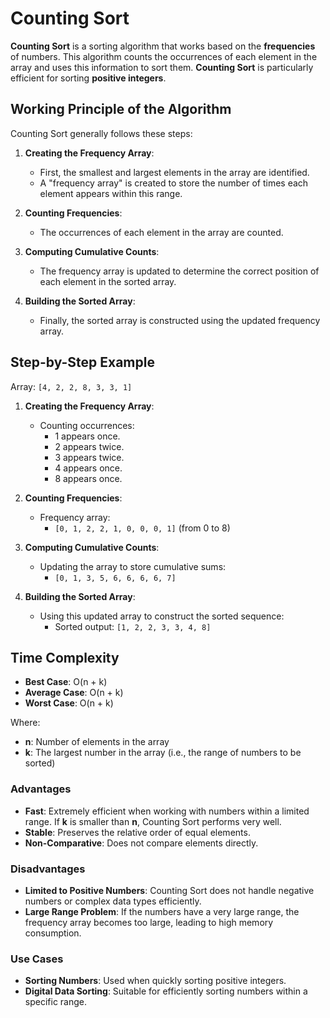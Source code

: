 # Counting Sort

**Counting Sort** is a sorting algorithm that works based on the **frequencies** of numbers. This algorithm counts the occurrences of each element in the array and uses this information to sort them. **Counting Sort** is particularly efficient for sorting **positive integers**.

## Working Principle of the Algorithm

Counting Sort generally follows these steps:

1. **Creating the Frequency Array**:
   - First, the smallest and largest elements in the array are identified.
   - A "frequency array" is created to store the number of times each element appears within this range.

2. **Counting Frequencies**:
   - The occurrences of each element in the array are counted.

3. **Computing Cumulative Counts**:
   - The frequency array is updated to determine the correct position of each element in the sorted array.

4. **Building the Sorted Array**:
   - Finally, the sorted array is constructed using the updated frequency array.

## Step-by-Step Example

Array: `[4, 2, 2, 8, 3, 3, 1]`

1. **Creating the Frequency Array**:
   - Counting occurrences:
     - 1 appears once.
     - 2 appears twice.
     - 3 appears twice.
     - 4 appears once.
     - 8 appears once.

2. **Counting Frequencies**:
   - Frequency array:
     - `[0, 1, 2, 2, 1, 0, 0, 0, 1]` (from 0 to 8)

3. **Computing Cumulative Counts**:
   - Updating the array to store cumulative sums:
     - `[0, 1, 3, 5, 6, 6, 6, 6, 7]`

4. **Building the Sorted Array**:
   - Using this updated array to construct the sorted sequence:
     - Sorted output: `[1, 2, 2, 3, 3, 4, 8]`

## Time Complexity

- **Best Case**: O(n + k)
- **Average Case**: O(n + k)
- **Worst Case**: O(n + k)

Where:
- **n**: Number of elements in the array
- **k**: The largest number in the array (i.e., the range of numbers to be sorted)

### Advantages

- **Fast**: Extremely efficient when working with numbers within a limited range. If **k** is smaller than **n**, Counting Sort performs very well.
- **Stable**: Preserves the relative order of equal elements.
- **Non-Comparative**: Does not compare elements directly.

### Disadvantages

- **Limited to Positive Numbers**: Counting Sort does not handle negative numbers or complex data types efficiently.
- **Large Range Problem**: If the numbers have a very large range, the frequency array becomes too large, leading to high memory consumption.

### Use Cases

- **Sorting Numbers**: Used when quickly sorting positive integers.
- **Digital Data Sorting**: Suitable for efficiently sorting numbers within a specific range.
